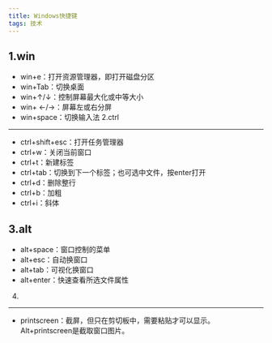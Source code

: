 ```yaml
---
title: Windows快捷键
tags: 技术
---
```

1.win
---

- win+e：打开资源管理器，即打开磁盘分区
- win+Tab：切换桌面
- win+↑/↓：控制屏幕最大化或中等大小
- win+ ←/→：屏幕左或右分屏
- win+space：切换输入法
2.ctrl
---
- ctrl+shift+esc：打开任务管理器
- ctrl+w：关闭当前窗口
- ctrl+t：新建标签
- ctrl+tab：切换到下一个标签；也可选中文件，按enter打开
- ctrl+d：删除整行
- ctrl+b：加粗
- ctrl+i：斜体

3.alt
---
- alt+space：窗口控制的菜单
- alt+esc：自动换窗口
- alt+tab：可视化换窗口
- alt+enter：快速查看所选文件属性

4.
---
- printscreen：截屏，但只在剪切板中，需要粘贴才可以显示。Alt+printscreen是截取窗口图片。


